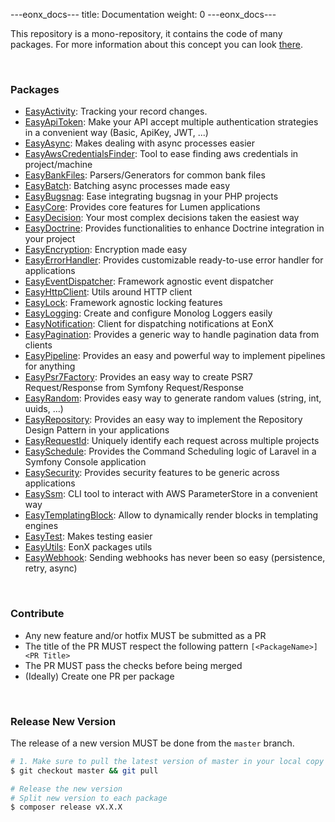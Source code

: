 ---eonx_docs---
title: Documentation
weight: 0
---eonx_docs---

This repository is a mono-repository, it contains the code of many packages. For more information about this concept
you can look [there][1].


<br>

### Packages

<!-- monorepo-packages -->
- [EasyActivity](https://github.com/eonx-com/easy-activity): Tracking your record changes.
- [EasyApiToken](https://github.com/eonx-com/easy-api-token): Make your API accept multiple authentication strategies in a convenient way (Basic, ApiKey, JWT, ...)
- [EasyAsync](https://github.com/eonx-com/easy-async): Makes dealing with async processes easier
- [EasyAwsCredentialsFinder](https://github.com/eonx-com/easy-aws-credentials-finder): Tool to ease finding aws credentials in project/machine
- [EasyBankFiles](https://github.com/eonx-com/easy-bank-files): Parsers/Generators for common bank files
- [EasyBatch](https://github.com/eonx-com/easy-batch): Batching async processes made easy
- [EasyBugsnag](https://github.com/eonx-com/easy-bugsnag): Ease integrating bugsnag in your PHP projects
- [EasyCore](https://github.com/eonx-com/easy-core): Provides core features for Lumen applications
- [EasyDecision](https://github.com/eonx-com/easy-decision): Your most complex decisions taken the easiest way
- [EasyDoctrine](https://github.com/eonx-com/easy-doctrine): Provides functionalities to enhance Doctrine integration in your project
- [EasyEncryption](https://github.com/eonx-com/easy-encryption): Encryption made easy
- [EasyErrorHandler](https://github.com/eonx-com/easy-error-handler): Provides customizable ready-to-use error handler for applications
- [EasyEventDispatcher](https://github.com/eonx-com/easy-event-dispatcher): Framework agnostic event dispatcher
- [EasyHttpClient](https://github.com/eonx-com/easy-http-client): Utils around HTTP client
- [EasyLock](https://github.com/eonx-com/easy-lock): Framework agnostic locking features
- [EasyLogging](https://github.com/eonx-com/easy-logging): Create and configure Monolog Loggers easily
- [EasyNotification](https://github.com/eonx-com/easy-notification): Client for dispatching notifications at EonX
- [EasyPagination](https://github.com/eonx-com/easy-pagination): Provides a generic way to handle pagination data from clients
- [EasyPipeline](https://github.com/eonx-com/easy-pipeline): Provides an easy and powerful way to implement pipelines for anything
- [EasyPsr7Factory](https://github.com/eonx-com/easy-psr7-factory): Provides an easy way to create PSR7 Request/Response from Symfony Request/Response
- [EasyRandom](https://github.com/eonx-com/easy-random): Provides easy way to generate random values (string, int, uuids, ...)
- [EasyRepository](https://github.com/eonx-com/easy-repository): Provides an easy way to implement the Repository Design Pattern in your applications
- [EasyRequestId](https://github.com/eonx-com/easy-request-id): Uniquely identify each request across multiple projects
- [EasySchedule](https://github.com/eonx-com/easy-schedule): Provides the Command Scheduling logic of Laravel in a Symfony Console application
- [EasySecurity](https://github.com/eonx-com/easy-security): Provides security features to be generic across applications
- [EasySsm](https://github.com/eonx-com/easy-ssm): CLI tool to interact with AWS ParameterStore in a convenient way
- [EasyTemplatingBlock](https://github.com/eonx-com/easy-templating-block): Allow to dynamically render blocks in templating engines
- [EasyTest](https://github.com/eonx-com/easy-test): Makes testing easier
- [EasyUtils](https://github.com/eonx-com/easy-utils): EonX packages utils
- [EasyWebhook](https://github.com/eonx-com/easy-webhook): Sending webhooks has never been so easy (persistence, retry, async)
<!-- end-monorepo-packages -->

<br>

### Contribute

- Any new feature and/or hotfix MUST be submitted as a PR
- The title of the PR MUST respect the following pattern `[<PackageName>] <PR Title>`
- The PR MUST pass the checks before being merged
- (Ideally) Create one PR per package

<br>

### Release New Version

The release of a new version MUST be done from the `master` branch.

```bash
# 1. Make sure to pull the latest version of master in your local copy of the repository
$ git checkout master && git pull

# Release the new version
# Split new version to each package
$ composer release vX.X.X
```

[1]: https://en.wikipedia.org/wiki/Monorepo
